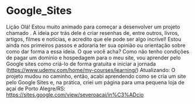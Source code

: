 # Google_Sites
Lição
Olá! Estou muito animado para começar a desenvolver um projeto chamado <Resenhas>. A ideia por trás dele é criar resenhas de, entre outros, livros, artigos, filmes e notícias, e acredito que ele pode ser algo incrível! Estou ainda nos primeiros passos e adoraria ter sua opinião ou orientação sobre como dar forma a essa ideia. O que você acha? Como não tenho condições de pagar um domínio e hospedagem para o meu site, vou aprender pelo Google sites como criá-lo de forma gratuita e iniciar a jornada (https://www.udemy.com/home/my-courses/learning/)
Atualizando: O projeto mudou no caminho, então, acabi aprendendo como se cria um site pelo Google Sites e, na prática, criei um página para uma pequena loja de açaí de Porto Alegre/RS: https://sites.google.com/view/severoacai/in%C3%ADcio
